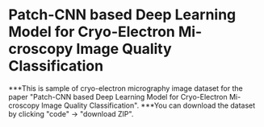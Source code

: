 # Patch-CNN based Deep Learning Model for Cryo-Electron Mi-croscopy Image Quality Classification

***This is sample of cryo-electron micrography image dataset for the paper "Patch-CNN based Deep Learning Model for Cryo-Electron Mi-croscopy Image Quality Classification".
***You can download the dataset by clicking "code" -> "download ZIP".
